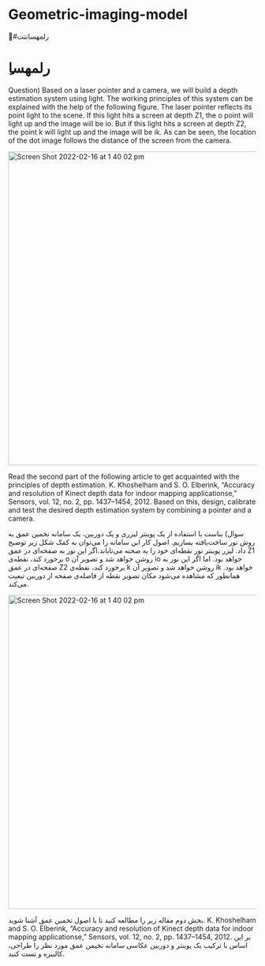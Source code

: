 # Geometric-imaging-model

#ِرلمهساتتت

# ِرلمهسا
Question)
Based on a laser pointer and a camera, we will build a depth estimation system using light. The working principles of this system can be explained with the help of the following figure. The laser pointer reflects its point light to the scene. If this light hits a screen at depth Z1, the o point will light up and the image will be io. But if this light hits a screen at depth Z2, the point k will light up and the image will be ik. As can be seen, the location of the dot image follows the distance of the screen from the camera.

<img width="637" alt="Screen Shot 2022-02-16 at 1 40 02 pm" src="https://user-images.githubusercontent.com/89314766/154242826-85c4e795-d49b-44e0-8852-fad4509ebaae.png">


Read the second part of the following article to get acquainted with the principles of depth estimation.
K. Khoshelham and S. O. Elberink, “Accuracy and resolution of Kinect depth data for indoor mapping applicationse,” Sensors, vol. 12, no. 2, pp. 1437–1454, 2012.
Based on this, design, calibrate and test the desired depth estimation system by combining a pointer and a camera.

سوال)
بناست با استفاده از یک پوینتر لیزری و یک دوربین، یک سامانه تخمین عمق به روش نور ساخت‌یافته بسازیم. اصول کار این سامانه را می‌توان به کمک شکل زیر توضیح داد. لیزر پوینتر نور نقطه‌ای خود را به صحنه می‌تاباند.اگر این نور به صفحه‌ای در عمق Z1 برخورد کند، نقطه‌ی o روشن خواهد شد و تصویر آن io خواهد بود. اما اگر این نور به صفحه‌ای در عمق Z2 برخورد کند، نقطه‌ی k روشن خواهد شد و تصویر آن ik خواهد بود. همانطور که مشاهده می‌شود مکان تصویر نقطه از فاصله‌ی صفحه از دوربین تبعیت می‌کند.

<img width="637" alt="Screen Shot 2022-02-16 at 1 40 02 pm" src="https://user-images.githubusercontent.com/89314766/154242826-85c4e795-d49b-44e0-8852-fad4509ebaae.png">

 
بخش دوم مقاله زیر را مطالعه کنید تا با اصول تخمین عمق آشنا شوید.
K. Khoshelham and S. O. Elberink, “Accuracy and resolution of Kinect depth data for indoor mapping applicationse,” Sensors, vol. 12, no. 2, pp. 1437–1454, 2012.
بر این اساس با ترکیب یک پوینتر و دوربین عکاسی سامانه تخیمن عمق مورد نظر را طراحی، کالیبره و تست کنید.

